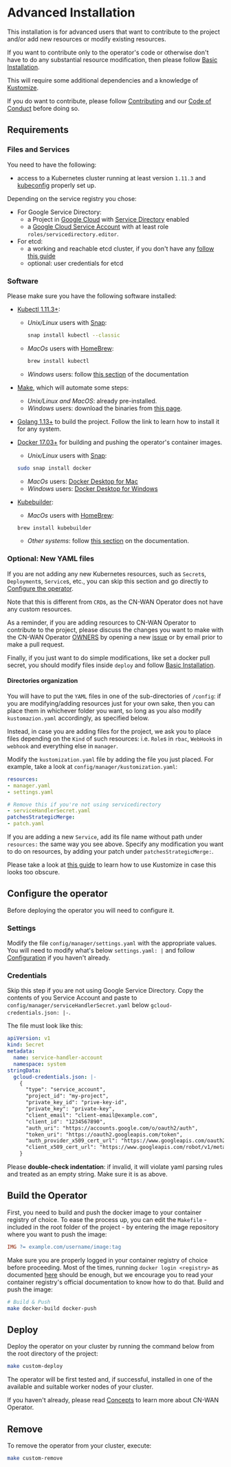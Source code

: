 # Advanced Installation

This installation is for advanced users that want to contribute to the project and/or add new resources or modify existing resources.

If you want to contribute only to the operator's code or otherwise don't have to do any substantial resource modification, then please follow [Basic Installation](./basic_installation.md).

This will require some additional dependencies and a knowledge of [Kustomize](https://kubernetes-sigs.github.io/kustomize/guides/).

If you do want to contribute, please follow [Contributing](../README.md#contributing) and our [Code of Conduct](../code-of-conduct.md) before doing so.

## Requirements

### Files and Services

You need to have the following:

* access to a Kubernetes cluster running at least version `1.11.3` and [kubeconfig](https://kubernetes.io/docs/tasks/access-application-cluster/configure-access-multiple-clusters/) properly set up.

Depending on the service registry you chose:

* For Google Service Directory:
  * a Project in [Google Cloud](https://console.cloud.google.com/) with [Service Directory](https://cloud.google.com/service-directory) enabled
  * a [Google Cloud Service Account](https://cloud.google.com/iam/docs/service-accounts) with at least role `roles/servicedirectory.editor`.
* For etcd:
  * a working and reachable etcd cluster, if you don't have any [follow this guide](./etcd/demo_cluster_setup.md)
  * optional: user credentials for etcd

### Software

Please make sure you have the following software installed:

* [Kubectl 1.11.3+](https://kubernetes.io/docs/tasks/tools/install-kubectl/):
  * *Unix/Linux* users with [Snap](https://snapcraft.io/docs/installing-snapd):

    ```bash
    snap install kubectl --classic
    ```

  * *MacOs* users with [HomeBrew](https://brew.sh/):

    ```bash
    brew install kubectl
    ```

  * *Windows* users: follow [this section](https://kubernetes.io/docs/tasks/tools/install-kubectl/#install-kubectl-on-windows) of the documentation
* [Make](https://www.gnu.org/software/make/), which will automate some steps:
  * *Unix/Linux and MacOS*: already pre-installed.
  * *Windows* users: download the binaries from [this page](http://gnuwin32.sourceforge.net/packages/make.htm).
* [Golang 1.13+](https://golang.org/doc/install) to build the project. Follow the link to learn how to install it for any system.
* [Docker 17.03+](https://www.docker.com/get-started) for building and pushing the operator's container images.
  * *Unix/Linux* users with [Snap](https://snapcraft.io/docs/installing-snapd):

  ```bash
  sudo snap install docker
  ```

  * *MacOs* users: [Docker Desktop for Mac](https://hub.docker.com/editions/community/docker-ce-desktop-mac/)
  * *Windows* users: [Docker Desktop for Windows](https://hub.docker.com/editions/community/docker-ce-desktop-windows/)

* [Kubebuilder](https://github.com/kubernetes-sigs/kubebuilder#installation):
  * *MacOs* users with [HomeBrew](https://brew.sh/):

  ```bash
  brew install kubebuilder
  ```

  * *Other systems*: follow [this section](https://book.kubebuilder.io/quick-start.html#installation) on the documentation.

### Optional: New YAML files

If you are not adding any new Kubernetes resources, such as `Secret`s, `Deployment`s, `Service`s, etc., you can skip this section and go directly to [Configure the operator](#configure-the-operator).

Note that this is different from `CRD`s, as the CN-WAN Operator does not have any custom resources.

As a reminder, if you are adding resources to CN-WAN Operator to contribute to the project, please discuss the changes you want to make with the CN-WAN Operator [OWNERS](../OWNERS.md) by opening a new [issue](https://github.com/CloudNativeSDWAN/cnwan-operator/issues) or by email prior to make a pull request.

Finally, if you just want to do simple modifications, like set a docker pull secret, you should modify files inside `deploy` and follow [Basic Installation](./basic_installation.md).

#### Directories organization

You will have to put the `YAML` files in one of the sub-directories of `/config`: if you are modifying/adding resources just for your own sake, then you can place them in whichever folder you want, so long as you also modify `kustomazion.yaml` accordingly, as specified below.

Instead, in case you are adding files for the project, we ask you to place files depending on the `Kind` of such resources: i.e. `Role`s in `rbac`, `WebHook`s in `webhook` and everything else in `manager`.

Modify the `kustomization.yaml` file by adding the file you just placed. For example, take a look at `config/manager/kustomization.yaml`:

```yaml
resources:
- manager.yaml
- settings.yaml

# Remove this if you're not using servicedirectory
- serviceHandlerSecret.yaml
patchesStrategicMerge:
- patch.yaml
```

If you are adding a new `Service`, add its file name without path under `resources:` the same way you see above. Specify any modification you want to do on resources, by adding your patch under `patchesStrategicMerge:`.

Please take a look at [this guide](https://kubernetes-sigs.github.io/kustomize/guides/) to learn how to use Kustomize in case this looks too obscure.

## Configure the operator

Before deploying the operator you will need to configure it.

### Settings

Modify the file `config/manager/settings.yaml` with the appropriate values.  
You will need to modify what's below `settings.yaml: |` and follow [Configuration](./configuration.md) if you haven't already.

### Credentials

Skip this step if you are not using Google Service Directory.
Copy the contents of you Service Account and paste to `config/manager/serviceHandlerSecret.yaml` below `gcloud-credentials.json: |-`.

The file must look like this:

```yaml
apiVersion: v1
kind: Secret
metadata:
  name: service-handler-account
  namespace: system
stringData:
  gcloud-credentials.json: |-
    {
      "type": "service_account",
      "project_id": "my-project",
      "private_key_id": "prive-key-id",
      "private_key": "private-key",
      "client_email": "client-email@example.com",
      "client_id": "1234567890",
      "auth_uri": "https://accounts.google.com/o/oauth2/auth",
      "token_uri": "https://oauth2.googleapis.com/token",
      "auth_provider_x509_cert_url": "https://www.googleapis.com/oauth2/v1/certs",
      "client_x509_cert_url": "https://www.googleapis.com/robot/v1/metadata/x509/name"
    }
```

Please **double-check indentation**: if invalid, it will violate yaml parsing rules and treated as an empty string. Make sure it is as above.

## Build the Operator

First, you need to build and push the docker image to your container registry of choice. To ease the process up, you can edit the `Makefile` - included in the root folder of the project - by entering the image repository where you want to push the image:

```makefile
IMG ?= example.com/username/image:tag
```

Make sure you are properly logged in your container registry of choice before proceeding. Most of the times, running `docker login <registry>` as documented [here](https://docs.docker.com/engine/reference/commandline/login/) should be enough, but we encourage you to read your container registry's official documentation to know how to do that. Build and push the image:

```bash
# Build & Push
make docker-build docker-push
```

## Deploy

Deploy the operator on your cluster by running the command below from the root directory of the project:

```bash
make custom-deploy
```

The operator will be first tested and, if successful, installed in one of the available and suitable worker nodes of your cluster.

If you haven't already, please read [Concepts](./concepts.md) to learn more about CN-WAN Operator.

## Remove

To remove the operator from your cluster, execute:

```bash
make custom-remove
```
